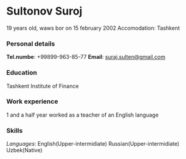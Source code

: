 # Sultonov Suroj 
19 years old, waws bor on 15 february 2002 
Accomodation: Tashkent 

### Personal details 
**Tel.numbe**: +99899-963-85-77
**Email**: suraj.sulten@gmail.com 

### Education
Tashkent Institute of Finance

### Work experience 
1 and a half year worked as a teacher of an English language

### Skills
_Languages_: English(Upper-intermidiate)
           Russian(Upper-intermidiate)
           Uzbek(Native) 
           



 

